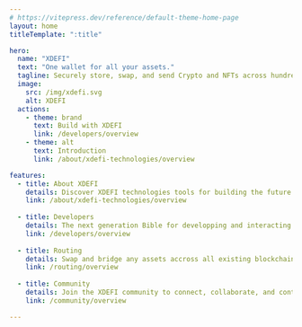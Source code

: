 ```yaml
---
# https://vitepress.dev/reference/default-theme-home-page
layout: home
titleTemplate: ":title"

hero:
  name: "XDEFI"
  text: "One wallet for all your assets."
  tagline: Securely store, swap, and send Crypto and NFTs across hundreds of blockchains (UTXO's, EVM's, Cosmos chains, Solana, Near)
  image:
    src: /img/xdefi.svg
    alt: XDEFI
  actions:
    - theme: brand
      text: Build with XDEFI
      link: /developers/overview
    - theme: alt
      text: Introduction
      link: /about/xdefi-technologies/overview

features:
  - title: About XDEFI
    details: Discover XDEFI technologies tools for building the future of interopable networks and dApps. 
    link: /about/xdefi-technologies/overview
     
  - title: Developers
    details: The next generation Bible for developping and interacting in a multichain world.
    link: /developers/overview
     
  - title: Routing
    details: Swap and bridge any assets accross all existing blockchains. Use it as a widget or iframe.
    link: /routing/overview
     
  - title: Community
    details: Join the XDEFI community to connect, collaborate, and contribute to a multichain future.
    link: /community/overview

---
```

